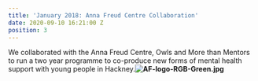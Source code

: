 ```yaml
---
title: 'January 2018: Anna Freud Centre Collaboration'
date: 2020-09-10 16:21:00 Z
position: 3
---
```


We collaborated with the Anna Freud Centre, Owls and More than Mentors to run a two year programme to co-produce new forms of mental health support with young people in Hackney.**![AF-logo-RGB-Green.jpg](/uploads/AF-logo-RGB-Green.jpg)**